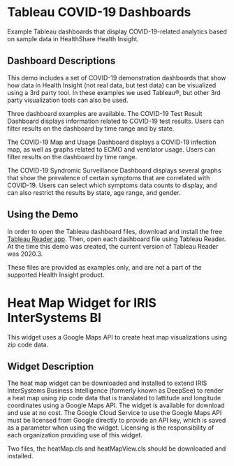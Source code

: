 # Tableau COVID-19 Dashboards
Example Tableau dashboards that display COVID-19-related analytics based on sample data in HealthShare Health Insight.
 
 
## Dashboard Descriptions
This demo includes a set of COVID-19 demonstration dashboards that show how data in Health Insight (not real data, but test data) can be visualized using a 3rd party tool. In these examples we used Tableau®, but other 3rd party visualization tools can also be used.
 
Three dashboard examples are available.
The COVID-19 Test Result Dashboard displays information related to COVID-19 test results. Users can filter results on the dashboard by time range and by state.
 
The COVID-19 Map and Usage Dashboard displays a COVID-19 infection map, as well as graphs related to ECMO and ventilator usage. Users can filter results on the dashboard by time range.
 
The COVID-19 Syndromic Surveillance Dashboard displays several graphs that show the prevalence of certain symptoms that are correlated with COVID-19. Users can select which symptoms data counts to display, and can also restrict the results by state, age range, and gender.
 
 
## Using the Demo 
In order to open the Tableau dashboard files, download and install the free [Tableau Reader app](https://www.tableau.com/products/reader). Then, open each dashboard file using Tableau Reader. At the time this demo was created, the current version of Tableau Reader was 2020.3.
 
These files are provided as examples only, and are not a part of the supported Health Insight product.


# Heat Map Widget for IRIS InterSystems BI
This widget uses a Google Maps API to create heat map visualizations using zip code data. 


## Widget Description
The heat map widget can be downloaded and installed to extend IRIS InterSystems Business Intelligence (formerly known as DeepSee) to render a heat map using zip code data that is translated to lattitude and longitude coordinates using a Google Maps API. The widget is available for download and use at no cost. The Google Cloud Service to use the Google Maps API must be licensed from Google directly to provide an API key, which is saved as a parameter when using the widget.  Licensing is the responsibility of each organization providing use of this widget.

Two files, the heatMap.cls and heatMapView.cls should be downloaded and installed.
